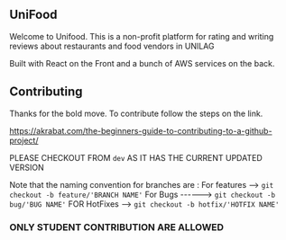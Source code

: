 
## UniFood

Welcome to Unifood.
This is a non-profit platform for rating and writing reviews about restaurants and food vendors in UNILAG

Built with React on the Front and a bunch of AWS services on the back.

## Contributing
Thanks for the bold move.
To contribute follow the steps on the link.

https://akrabat.com/the-beginners-guide-to-contributing-to-a-github-project/


PLEASE CHECKOUT FROM `dev` AS IT HAS THE CURRENT UPDATED VERSION 

Note that the naming convention for branches are :
  For features --> `git checkout -b feature/'BRANCH NAME'`
  For Bugs ------> `git checkout -b bug/'BUG NAME'`
  FOR HotFixes --> `git checkout -b hotfix/'HOTFIX NAME'` 
  
### ONLY STUDENT CONTRIBUTION ARE ALLOWED
 

 
